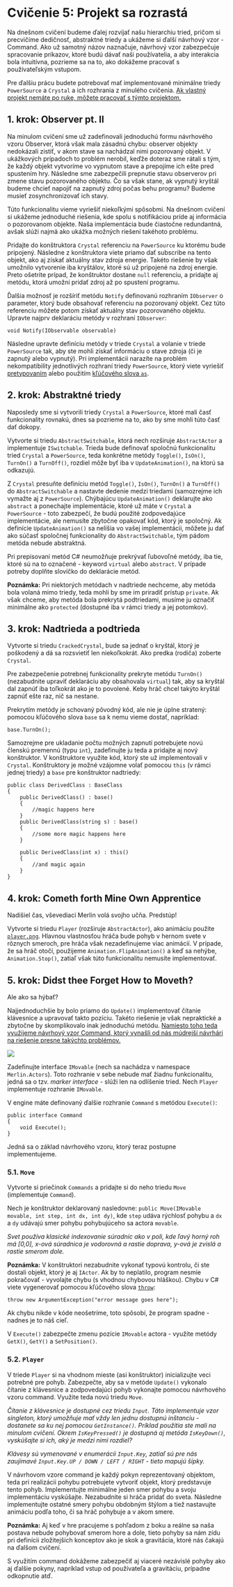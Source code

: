 # Cvičenie 5: Projekt sa rozrastá

Na dnešnom cvičení budeme ďalej rozvíjať našu hierarchiu tried, pričom si precvičíme dedičnosť, abstraktné triedy a ukážeme si ďalší návrhový vzor - Command. Ako už samotný názov naznačuje, návrhový vzor zabezpečuje spracovanie príkazov, ktoré budú dávať naši používatelia, a aby interakcia bola intuitívna, pozrieme sa na to, ako dokážeme pracovať s používateľským vstupom.

Pre ďalšiu prácu budete potrebovať mať implementované minimálne triedy `PowerSource` a `Crystal` a ich rozhrania z minulého cvičenia. [Ak vlastný projekt nemáte po ruke, môžete pracovať s týmto projektom.](lab05/lab05-start.zip)

## 1. krok: Observer pt. II

Na minulom cvičení sme už zadefinovali jednoduchú formu návrhového vzoru Observer, ktorá však mala zásadnú chybu: observer objekty nedokázali zistiť, v akom stave sa nachádzal nimi pozorovaný objekt. V ukážkových prípadoch to problém nerobil, keďže doteraz sme rátali s tým, že každý objekt vytvoríme vo vypnutom stave a prepojíme ich ešte pred spustením hry. Následne sme zabezpečili prepnutie stavu observerov pri zmene stavu pozorovaného objektu. Čo sa však stane, ak vypnutý kryštál budeme chcieť napojiť na zapnutý zdroj počas behu programu? Budeme musieť zosynchronizovať ich stavy.

Túto funkcionalitu vieme vyriešiť niekoľkými spôsobmi. Na dnešnom cvičení si ukážeme jednoduché riešenia, kde spolu s notifikáciou príde aj informácia o pozorovanom objekte. Naša implementácia bude čiastočne redundantná, avšak slúži najmä ako ukážka možných riešení takéhoto problému.

Pridajte do konštruktora `Crystal` referenciu na `PowerSource` ku ktorému bude pripojený. Následne z konštruktora viete priamo dať subscribe na tento objekt, ako aj získať aktuálny stav zdroja energie. Takéto riešenie by však umožnilo vytvorenie iba kryštálov, ktoré sú už pripojené na zdroj energie. Preto ošetrite prípad, že konštruktor dostane `null` referenciu, a pridajte aj metódu, ktorá umožní pridať zdroj až po spustení programu.

Ďalšia možnosť je rozšíriť metódu `Notify` definovanú rozhraním `IObserver` o parameter, ktorý bude obsahovať referenciu na pozorovaný objekt. Cez túto referenciu môžete potom získať aktuálny stav pozorovaného objektu. Upravte najprv deklaráciu metódy v rozhraní `IObserver`:

```
void Notify(IObservable observable)
```

Následne upravte definíciu metódy v triede `Crystal` a volanie v triede `PowerSource` tak, aby ste mohli získať informáciu o stave zdroja (či je zapnutý alebo vypnutý). Pri implementácii narazíte na problém nekompatibility jednotlivých rozhraní triedy `PowerSource`, ktorý viete vyriešiť [pretypovaním](https://learn.microsoft.com/en-us/dotnet/csharp/programming-guide/types/casting-and-type-conversions) alebo použitím [kľúčového slova `as`](https://learn.microsoft.com/en-us/dotnet/csharp/language-reference/operators/type-testing-and-cast#as-operator).


## 2. krok: Abstraktné triedy

Naposledy sme si vytvorili triedy `Crystal` a `PowerSource`, ktoré mali časť funkcionality rovnakú, dnes sa pozrieme na to, ako by sme mohli túto časť dať dokopy.

Vytvorte si triedu `AbstractSwitchable`, ktorá nech rozširuje `AbstractActor` a implementuje `ISwitchable`. Trieda bude definovať spoločnú funkcionalitu tried `Crystal` a `PowerSource`, teda konkrétne metódy `Toggle()`, `IsOn()`, `TurnOn()` a `TurnOff()`, rozdiel môže byť iba v `UpdateAnimation()`, na ktorú sa odkazujú.

Z `Crystal` presuňte definíciu metód `Toggle()`, `IsOn()`, `TurnOn()` a `TurnOff()` do `AbstractSwitchable` a nastavte dedenie medzi triedami (samozrejme ich vymažte aj z `PowerSource`). Chýbajúcu `UpdateAnimation()` deklarujte ako `abstract` a ponechajte implementácie, ktoré už máte v `Crystal` a `PowerSource` - toto zabezpečí, že budú použité zodpovedajúce implementácie, ale nemusíte zbytočne opakovať kód, ktorý je spoločný. Ak definície `UpdateAnimation()` sa nelíšia vo vašej implementácii, môžete ju dať ako súčasť spoločnej funkcionality do `AbstractSwitchable`, tým pádom metóda nebude abstraktná.

Pri prepisovaní metód C# neumožňuje prekrývať ľubovoľné metódy, iba tie, ktoré sú na to označené - keyword `virtual` alebo `abstract`. V prípade potreby doplňte slovíčko do deklarácie metód.

**Poznámka:** Pri niektorých metódach v nadtriede nechceme, aby metóda bola volaná mimo triedy, teda mohli by sme im priradiť prístup `private`. Ak však chceme, aby metóda bola prekrytá podtriedami, musíme ju označiť minimálne ako `protected` (dostupné iba v rámci triedy a jej potomkov).

## 3. krok: Nadtrieda a podtrieda

Vytvorte si triedu `CrackedCrystal`, bude sa jednať o kryštál, ktorý je poškodený a dá sa rozsvietiť len niekoľkokrát. Ako predka (rodiča) zoberte `Crystal`.

Pre zabezpečenie potrebnej funkcionality prekryte metódu `TurnOn()` (nezabudnite upraviť deklaráciu aby obsahovala `virtual`) tak, aby sa kryštál dal zapnúť iba toľkokrát ako je to povolené. Keby hráč chcel takýto kryštál zapnúť ešte raz, nič sa nestane. 

Prekrytím metódy je schovaný pôvodný kód, ale nie je úplne stratený: pomocou kľúčového slova `base` sa k nemu vieme dostať, napríklad:

```
base.TurnOn();
```

Samozrejme pre ukladanie počtu možných zapnutí potrebujete novú členskú premennú (typu `int`), zadefinujte ju teda a pridajte aj nový konštruktor. V konštruktore využite kód, ktorý ste už implementovali v `Crystal`. Konštruktory je možné vzájomne volať pomocou `this` (v rámci jednej triedy) a `base` pre konštruktor nadtriedy:

```
public class DerivedClass : BaseClass
{
    public DerivedClass() : base()
    {
        //magic happens here
    }
    public DerivedClass(string s) : base()
    {
        //some more magic happens here
    }

    public DerivedClass(int x) : this()
    {
        //and magic again
    }
}
```

## 4. krok: Cometh forth Mine Own Apprentice

Nadišiel čas, vševediaci Merlin volá svojho učňa. Predstúp!

Vytvorte si triedu `Player` (rozširuje `AbstractActor`), ako animáciu použite [`player.png`](lab05/player.png). Hlavnou vlastnosťou hráča bude pohyb v hernom svete v rôznych smeroch, pre hráča však nezadefinujeme viac animácií. V prípade, že sa hráč otočí, použijeme `Animation.FlipAnimation()` a keď sa nehýbe, `Animation.Stop()`, zatiaľ však túto funkcionalitu nemusíte implementovať.

## 5. krok: Didst thee Forget How to Moveth?

Ale ako sa hýbať?

Najjednoduchšie by bolo priamo do `Update()` implementovať čítanie klávesnice a upravovať takto pozíciu. Takéto riešenie je však nepraktické a zbytočne by skomplikovalo inak jednoduchú metódu. [Namiesto toho teda využijeme návrhový vzor Command, ktorý vynašli od nás múdrejší návrhári na riešenie presne takýchto problémov.](https://en.wikipedia.org/wiki/Command_pattern)

![](lab05/command.jpg)

Zadefinujte interface `IMovable` (nech sa nachádza v namespace `Merlin.Actors`). Toto rozhranie v sebe nebude mať žiadnu funkcionalitu, jedná sa o tzv. *marker interface* - slúži len na odlíšenie tried. Nech `Player` implementuje rozhranie `IMovable`.

V engine máte definovaný ďalšie rozhranie `Command` s metódou `Execute()`:

```
public interface Command
{
    void Execute();
}
```

Jedná sa o základ návrhového vzoru, ktorý teraz postupne implementujeme.

### 5.1. `Move`

Vytvorte si priečinok `Commands` a pridajte si do neho triedu `Move` (implementuje `Command`).

Nech je konštruktor deklarovaný nasledovne: `public Move(IMovable movable, int step, int dx, int dy)`, kde `step` udáva rýchlosť pohybu a `dx` a `dy` udávajú smer pohybu pohybujúceho sa actora `movable`.

*Svet používa klasické indexovanie súradníc ako v poli, kde ľavý horný roh má [0,0], x-ová súradnica je vodorovná a rastie doprava, y-ová je zvislá a rastie smerom dole.*

**Poznámka:** V konštruktori nezabudnite vykonať typovú kontrolu, či ste dostali objekt, ktorý je aj `IActor`. Ak by to neplatilo, program nesmie pokračovať - vyvolajte chybu (s vhodnou chybovou hláškou). Chybu v C# viete vygenerovať pomocou kľúčového slova [`throw`](https://learn.microsoft.com/en-us/dotnet/csharp/language-reference/keywords/throw):

```
throw new ArgumentException("error message goes here");
```

Ak chybu nikde v kóde neošetríme, toto spôsobí, že program spadne - nadnes je to náš cieľ.

V `Execute()` zabezpečte zmenu pozície `IMovable` actora - využite metódy `GetX()`, `GetY()` a `SetPosition()`.

### 5.2. `Player`

V triede `Player` si na vhodnom mieste (asi konštruktor) inicializujte veci potrebné pre pohyb. Zabezpečte, aby sa v metóde `Update()` vykonalo čítanie z klávesnice a zodpovedajúci pohyb vykonajte pomocou návrhového vzoru command. Využite teda novú triedu `Move`.

*Čítanie z klávesnice je dostupné cez triedu `Input`. Táto implementuje vzor singleton, ktorý umožňuje mať vždy len jednu dostupnú inštanciu - dostanete sa ku nej pomocou `GetInstance()`. Príklad použitia ste mali na minulom cvičení. Okrem `IsKeyPressed()` je dostupná aj metóda `IsKeyDown()`, vyskúšajte si ich, aký je medzi nimi rozdiel?*

*Klávesy sú vymenované v enumerácii `Input.Key`, zatiaľ sú pre nás zaujímavé `Input.Key.UP / DOWN / LEFT / RIGHT` - tieto mapujú šípky.*

V návrhovom vzore command je každý pokyn reprezentovaný objektom, teda pri realizácii pohybu potrebujete vytvoriť objekt, ktorý predstavuje tento pohyb. Implementujte minimálne jeden smer pohybu a svoju implementáciu vyskúšajte. Nezabudnite si hráča pridať do sveta. Následne implementujte ostatné smery pohybu obdobným štýlom a tiež nastavujte animáciu podľa toho, či sa hráč pohybuje a v akom smere.

**Poznámka:** Aj keď v hre pracujeme s pohľadom z boku a reálne sa naša postava nebude pohybovať smerom hore a dole, tieto pohyby sa nám zídu pri definícii zložitejších konceptov ako je skok a gravitácia, ktoré nás čakajú na ďalšom cvičení.

S využitím command dokážeme zabezpečiť aj viaceré nezávislé pohyby ako aj ďalšie pokyny, napríklad vstup od používateľa a gravitáciu, prípadne odkopnutie atď.
